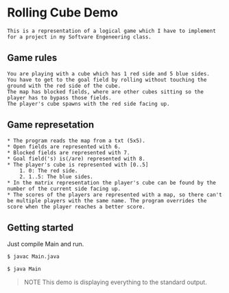 # Rolling Cube Demo

	This is a representation of a logical game which I have to implement for a project in my Softvare Engeneering class.

## Game rules
	You are playing with a cube which has 1 red side and 5 blue sides.
	You have to get to the goal field by rolling without touching the ground with the red side of the cube. 
	The map has blocked fields, where are other cubes sitting so the player has to bypass those fields.
	The player's cube spawns with the red side facing up.	
	
## Game represetation
	* The program reads the map from a txt (5x5).
	* Open fields are represented with 6.
	* Blocked fields are represented with 7.
	* Goal field('s) is(/are) represented with 8.
	* The player's cube is represented with [0..5]
		1. 0: The red side.
		2. 1..5: The blue sides.
	* In the matrix representation the player's cube can be found by the number of the current side facing up.
	* The scores of the players are represented with a map, so there can't be multiple players with the same name. The program overrides the score when the player reaches a better score.

## Getting started

Just compile Main and run.

```bash
$ javac Main.java
```

```bash
$ java Main
```

> NOTE This demo is displaying everything to the standard output.
